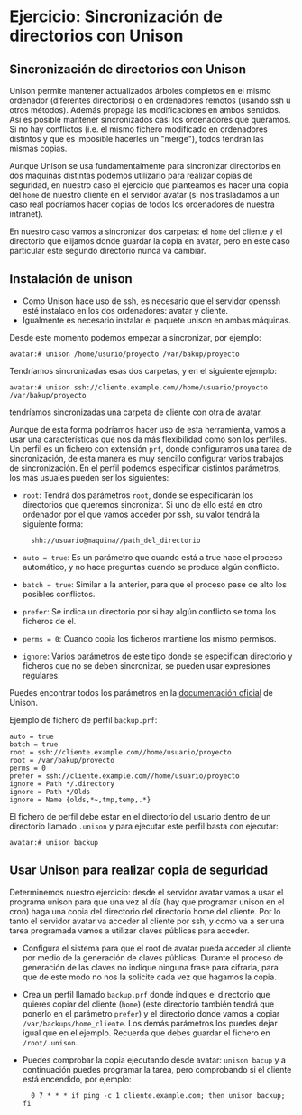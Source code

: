 # Ejercicio: Sincronización de directorios con Unison

## Sincronización de directorios con Unison
  
Unison permite mantener actualizados árboles completos en el mismo ordenador (diferentes directorios) o en ordenadores remotos (usando ssh u otros métodos). Además propaga las modificaciones en ambos sentidos. Así es posible mantener sincronizados casi los ordenadores que queramos. Si no hay conflictos (i.e. el mismo fichero modificado en ordenadores distintos y que es imposible hacerles un "merge"), todos tendrán las mismas copias.  
  
Aunque Unison se usa fundamentalmente para sincronizar directorios en dos maquinas distintas podemos utilizarlo para realizar copias de seguridad, en nuestro caso el ejercicio que planteamos es hacer una copia del `home` de nuestro cliente en el servidor avatar (si nos trasladamos a un caso real podríamos hacer copias de todos los ordenadores de nuestra intranet).  
  
En nuestro caso vamos a sincronizar dos carpetas: el `home` del cliente y el directorio que elijamos donde guardar la copia en avatar, pero en este caso particular este segundo directorio nunca va cambiar.  
  
## Instalación de unison

* Como Unison hace uso de ssh, es necesario que el servidor openssh esté instalado en los dos ordenadores: avatar y cliente.  
* Igualmente es necesario instalar el paquete unison en ambas máquinas.  
  
Desde este momento podemos empezar a sincronizar, por ejemplo:  
  
    avatar:# unison /home/usurio/proyecto /var/bakup/proyecto
  
Tendríamos sincronizadas esas dos carpetas, y en el siguiente ejemplo:  

    avatar:# unison ssh://cliente.example.com//home/usuario/proyecto /var/bakup/proyecto
  
tendríamos sincronizadas una carpeta de cliente con otra de avatar.  
  
Aunque de esta forma podríamos hacer uso de esta herramienta, vamos a usar una características que nos da más flexibilidad como son los perfiles. Un perfil es un fichero con extensión `prf`, donde configuramos una tarea de sincronización, de esta manera es muy sencillo configurar varios trabajos de sincronización. En el perfil podemos especificar distintos parámetros, los más usuales pueden ser los siguientes:  

* `root`: Tendrá dos parámetros `root`, donde se especificarán los directorios que queremos sincronizar. Si uno de ello está en otro ordenador por el que vamos acceder por ssh, su valor tendrá la siguiente forma: 

        shh://usuario@maquina//path_del_directorio

* `auto = true`: Es un parámetro que cuando está a true hace el proceso automático, y no hace preguntas cuando se produce algún conflicto.
* `batch = true`: Similar a la anterior, para que el proceso pase de alto los posibles conflictos.
* `prefer`: Se indica un directorio por si hay algún conflicto se toma los ficheros de el.
* `perms = 0`: Cuando copia los ficheros mantiene los mismo permisos.
* `ignore`: Varios parámetros de este tipo donde se especifican directorio y ficheros que no se deben sincronizar, se pueden usar expresiones regulares.

Puedes encontrar todos los parámetros en la [documentación oficial](http://www.cis.upenn.edu/%7Ebcpierce/unison/download/releases/stable/unison-manual.html) de Unison.  
  
Ejemplo de fichero de perfil `backup.prf`:  

    auto = true
    batch = true
    root = ssh://cliente.example.com//home/usuario/proyecto
    root = /var/bakup/proyecto
    perms = 0
    prefer = ssh://cliente.example.com//home/usuario/proyecto
    ignore = Path */.directory
    ignore = Path */Olds
    ignore = Name {olds,*~,tmp,temp,.*} 

El fichero de perfil debe estar en el directorio del usuario dentro de un directorio llamado `.unison` y para ejecutar este perfil basta con ejecutar:  
  
    avatar:# unison backup

## Usar Unison para realizar copia de seguridad

Determinemos nuestro ejercicio: desde el servidor avatar vamos a usar el programa unison para que una vez al día (hay que programar unison en el cron) haga una copia del directorio del directorio home del cliente. Por lo tanto el servidor avatar va acceder al cliente por ssh, y como va a ser una tarea programada vamos a utilizar claves públicas para acceder.  
  
* Configura el sistema para que el root de avatar pueda acceder al cliente por medio de la generación de claves públicas. Durante el proceso de generación de las claves no indique ninguna frase para cifrarla, para que de este modo no nos la solicite cada vez que hagamos la copia.  
* Crea un perfil llamado `backup.prf` donde indiques el directorio que quieres copiar del cliente (`home`) (este directorio también tendrá que ponerlo en el parámetro `prefer`) y el directorio donde vamos a copiar `/var/backups/home_cliente`. Los demás parámetros los puedes dejar igual que en el ejemplo. Recuerda que debes guardar el fichero en `/root/.unison`.  
* Puedes comprobar la copia ejecutando desde avatar: `unison bacup` y a continuación puedes programar la tarea, pero comprobando si el cliente está encendido, por ejemplo:  

        0 7 * * * if ping -c 1 cliente.example.com; then unison backup; fi
